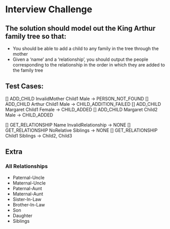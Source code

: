 # Interview Challenge

## The solution should model out the King Arthur family tree so that:

- You should be able to add a child to any family in the tree through the mother
- Given a ‘name’ and a ‘relationship’, you should output the people corresponding to the relationship in the order in which they are added to the family tree

## Test Cases:

[] ADD_CHILD InvalidMother Child1 Male -> PERSON_NOT_FOUND
[] ADD_CHILD Arthur Child1 Male -> CHILD_ADDITION_FAILED
[] ADD_CHILD Margaret Child1 Female -> CHILD_ADDED
[] ADD_CHILD Margaret Child2 Male -> CHILD_ADDED

[] GET_RELATIONSHIP Name InvalidRelationship -> NONE
[] GET_RELATIONSHIP NoRelative Siblings -> NONE
[] GET_RELATIONSHIP Child1 Siblings -> Child2, Child3

## Extra

### All Relationships

- Paternal-Uncle
- Maternal-Uncle
- Paternal-Aunt
- Maternal-Aunt
- Sister-In-Law
- Brother-In-Law
- Son
- Daughter
- Siblings
